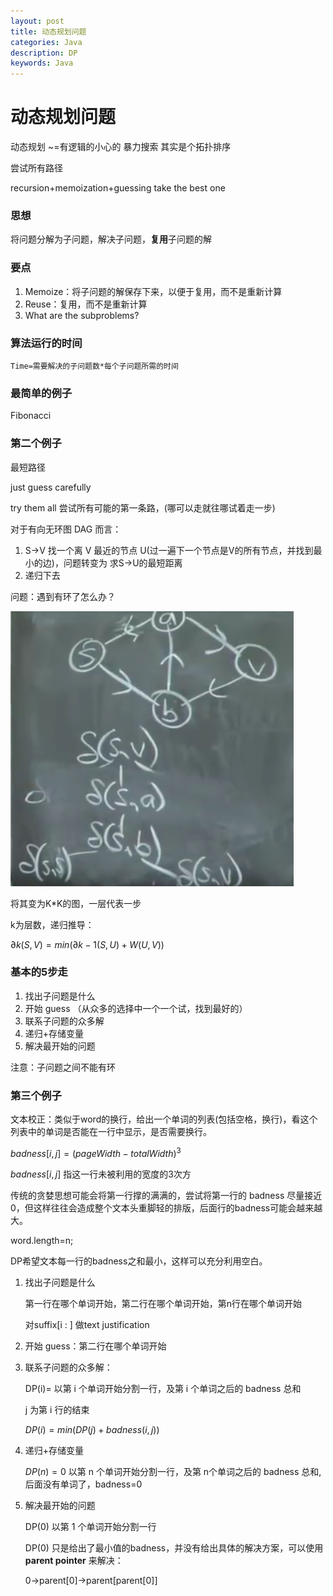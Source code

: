 ```yaml
---
layout: post
title: 动态规划问题
categories: Java
description: DP
keywords: Java
---
```




# 动态规划问题

动态规划 ~=有逻辑的小心的 暴力搜索  其实是个拓扑排序

尝试所有路径

recursion+memoization+guessing  take the best one

### 思想

将问题分解为子问题，解决子问题，**复用**子问题的解

### 要点

1. Memoize：将子问题的解保存下来，以便于复用，而不是重新计算
2. Reuse：复用，而不是重新计算
3. What are the subproblems?

### 算法运行的时间

`Time=需要解决的子问题数*每个子问题所需的时间`



### 最简单的例子

Fibonacci 



### 第二个例子

最短路径

just guess carefully

try them all 尝试所有可能的第一条路，(哪可以走就往哪试着走一步)

对于有向无环图 DAG 而言：

1. S->V  找一个离 V 最近的节点 U(过一遍下一个节点是V的所有节点，并找到最小的边)，问题转变为 求S->U的最短距离
2. 递归下去

问题：遇到有环了怎么办？

![dp1](/images/posts/dp/dp-1.png)

将其变为K*K的图，一层代表一步

k为层数，递归推导：

$∂k(S,V)=min(∂k-1(S,U)+W(U,V))$



### 基本的5步走

1. 找出子问题是什么
2. 开始 guess （从众多的选择中一个一个试，找到最好的）
3. 联系子问题的众多解
4. 递归+存储变量
5. 解决最开始的问题

注意：子问题之间不能有环

### 第三个例子

文本校正：类似于word的换行，给出一个单词的列表(包括空格，换行)，看这个列表中的单词是否能在一行中显示，是否需要换行。

$badness[i,j]=(pageWidth-totalWidth)^3$

$badness[i,j]$ 指这一行未被利用的宽度的3次方

传统的贪婪思想可能会将第一行撑的满满的，尝试将第一行的 badness 尽量接近0，但这样往往会造成整个文本头重脚轻的排版，后面行的badness可能会越来越大。

word.length=n;

DP希望文本每一行的badness之和最小，这样可以充分利用空白。

1. 找出子问题是什么

   第一行在哪个单词开始，第二行在哪个单词开始，第n行在哪个单词开始

   对suffix[i : ] 做text justification

2. 开始 guess：第二行在哪个单词开始

3. 联系子问题的众多解：

   DP(i)= 以第 i 个单词开始分割一行，及第 i 个单词之后的 badness 总和

   j 为第 i 行的结束

   $DP(i)=min(DP(j)+badness(i,j))$

4. 递归+存储变量

   $DP(n)=0$ 以第 n 个单词开始分割一行，及第 n个单词之后的 badness 总和, 后面没有单词了，badness=0

5. 解决最开始的问题

   DP(0) 以第 1 个单词开始分割一行

   DP(0) 只是给出了最小值的badness，并没有给出具体的解决方案，可以使用 **parent pointer** 来解决：

   0->parent[0]->parent[parent[0]]



























